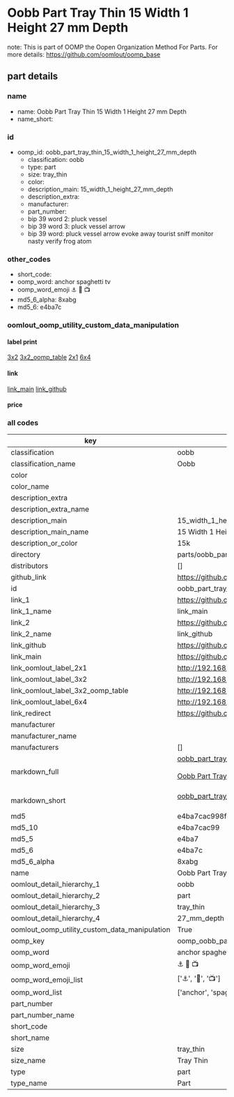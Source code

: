 # Oobb Part Tray Thin 15 Width 1 Height 27 mm Depth  

note: This is part of OOMP the Oopen Organization Method For Parts. For more details: https://github.com/oomlout/oomp_base

##  part details
  







### name
* name: Oobb Part Tray Thin 15 Width 1 Height 27 mm Depth
* name_short: 
### id
* oomp_id: oobb_part_tray_thin_15_width_1_height_27_mm_depth
  * classification: oobb
  * type: part
  * size: tray_thin
  * color: 
  * description_main: 15_width_1_height_27_mm_depth
  * description_extra: 
  * manufacturer: 
  * part_number: 
  * bip 39 word 2: pluck vessel
  * bip 39 word 3: pluck vessel arrow
  * bip 39 word: pluck vessel arrow evoke away tourist sniff monitor nasty verify frog atom

### other_codes
* short_code: 
* oomp_word: anchor spaghetti tv
* oomp_word_emoji :anchor: :spaghetti: :tv:
* md5_6_alpha: 8xabg
* md5_6: e4ba7c






### oomlout_oomp_utility_custom_data_manipulation
#### label print
[3x2](http://192.168.1.245:1112/?label=oomp%208xabg)
[3x2_oomp_table](http://192.168.1.108:1112/?label=oomp%208xabg)
[2x1](http://192.168.1.242:1112/?label=oomp%208xabg)
[6x4](http://192.168.1.55:1112/?label=oomp%208xabg)    

#### link

[link_main](https://github.com/oomlout/oomlout_oomp_version_1_messy/tree/main/parts/oobb_part_tray_thin_15_width_1_height_27_mm_depth) [link_github](https://github.com/oomlout/oomlout_oomp_version_1_messy/tree/main/parts/oobb_part_tray_thin_15_width_1_height_27_mm_depth)                             

#### price







### all codes 
| key | value |  
| --- | --- |  
| classification | oobb |  
| classification_name | Oobb |  
| color |  |  
| color_name |  |  
| description_extra |  |  
| description_extra_name |  |  
| description_main | 15_width_1_height_27_mm_depth |  
| description_main_name | 15 Width 1 Height 27 mm Depth |  
| description_or_color | 15k |  
| directory | parts/oobb_part_tray_thin_15_width_1_height_27_mm_depth |  
| distributors | [] |  
| github_link | https://github.com/oomlout/oomlout_oomp_part_src/tree/main/parts/oobb_part_tray_thin_15_width_1_height_27_mm_depth |  
| id | oobb_part_tray_thin_15_width_1_height_27_mm_depth |  
| link_1 | https://github.com/oomlout/oomlout_oomp_version_1_messy/tree/main/parts/oobb_part_tray_thin_15_width_1_height_27_mm_depth |  
| link_1_name | link_main |  
| link_2 | https://github.com/oomlout/oomlout_oomp_version_1_messy/tree/main/parts/oobb_part_tray_thin_15_width_1_height_27_mm_depth |  
| link_2_name | link_github |  
| link_github | https://github.com/oomlout/oomlout_oomp_version_1_messy/tree/main/parts/oobb_part_tray_thin_15_width_1_height_27_mm_depth |  
| link_main | https://github.com/oomlout/oomlout_oomp_version_1_messy/tree/main/parts/oobb_part_tray_thin_15_width_1_height_27_mm_depth |  
| link_oomlout_label_2x1 | http://192.168.1.242:1112/?label=oomp%208xabg |  
| link_oomlout_label_3x2 | http://192.168.1.245:1112/?label=oomp%208xabg |  
| link_oomlout_label_3x2_oomp_table | http://192.168.1.108:1112/?label=oomp%208xabg |  
| link_oomlout_label_6x4 | http://192.168.1.55:1112/?label=oomp%208xabg |  
| link_redirect | https://github.com/oomlout/oomlout_oomp_version_1_messy/tree/main/parts/oobb_part_tray_thin_15_width_1_height_27_mm_depth |  
| manufacturer |  |  
| manufacturer_name |  |  
| manufacturers | [] |  
| markdown_full | [oobb_part_tray_thin_15_width_1_height_27_mm_depth](none)<br>[](none)<br>[Oobb Part Tray Thin 15 Width 1 Height 27 Mm Depth](none)<br><br> |  
| markdown_short | [oobb_part_tray_thin_15_width_1_height_27_mm_depth](none)<br><br> |  
| md5 | e4ba7cac998f19af978834e0197cc535 |  
| md5_10 | e4ba7cac99 |  
| md5_5 | e4ba7 |  
| md5_6 | e4ba7c |  
| md5_6_alpha | 8xabg |  
| name | Oobb Part Tray Thin 15 Width 1 Height 27 mm Depth |  
| oomlout_detail_hierarchy_1 | oobb |  
| oomlout_detail_hierarchy_2 | part |  
| oomlout_detail_hierarchy_3 | tray_thin |  
| oomlout_detail_hierarchy_4 | 27_mm_depth |  
| oomlout_oomp_utility_custom_data_manipulation | True |  
| oomp_key | oomp_oobb_part_tray_thin_15_width_1_height_27_mm_depth |  
| oomp_word | anchor spaghetti tv |  
| oomp_word_emoji | :anchor: :spaghetti: :tv: |  
| oomp_word_emoji_list | [':anchor:', ':spaghetti:', ':tv:'] |  
| oomp_word_list | ['anchor', 'spaghetti', 'tv'] |  
| part_number |  |  
| part_number_name |  |  
| short_code |  |  
| short_name |  |  
| size | tray_thin |  
| size_name | Tray Thin |  
| type | part |  
| type_name | Part |  
